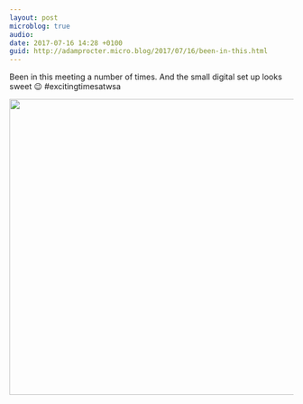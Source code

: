 ```yaml
---
layout: post
microblog: true
audio: 
date: 2017-07-16 14:28 +0100
guid: http://adamprocter.micro.blog/2017/07/16/been-in-this.html
---
```

Been in this meeting a number of times. And the small digital set up looks sweet 😉 #excitingtimesatwsa

<img src="http://adamprocter.micro.blog/uploads/2017/beeaa26e6e.jpg" width="600" height="525" />
